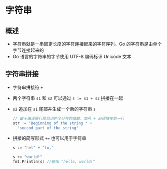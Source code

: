 # 字符串

## 概述

+ 字符串就是一串固定长度的字符连接起来的字符序列。Go 的字符串是由单个字节连接起来的
+ Go 语言的字符串的字节使用 UTF-8 编码标识 Unicode 文本

## 字符串拼接

+ 字符串拼接符 `+`

+ 两个字符串 `s1` 和 `s2` 可以通过 `s := s1 + s2` 拼接在一起
+ `s2` 追加在 `s1` 尾部并生成一个新的字符串 `s`

  ```go
  // 由于编译器行尾自动补全分号的缘故，加号 + 必须放在第一行
  str := "Beginning of the string " +
    "second part of the string"
  ```

+ 拼接的简写形式 `+=` 也可以用于字符串

  ```go
  s := "hel" + "lo,"

  s += "world!"
  fmt.Println(s) //输出 “hello, world!”
  ```
